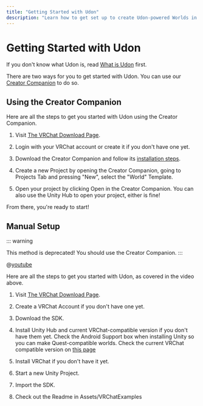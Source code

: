 ```yaml
---
title: "Getting Started with Udon"
description: "Learn how to get set up to create Udon-powered Worlds in VRChat."
---
```


# Getting Started with Udon

If you don't know what Udon is, read [What is Udon](/creators.vrchat.com/worlds/udon/) first. 

There are two ways for you to get started with Udon. You can use our [Creator Companion](https://vcc.docs.vrchat.com) to do so. 

## Using the Creator Companion

Here are all the steps to get you started with Udon using the Creator Companion.

1. Visit [The VRChat Download Page](https://vrchat.com/home/download).

2. Login with your VRChat account or create it if you don't have one yet.

3. Download the Creator Companion and follow its [installation steps](https://vcc.docs.vrchat.com/guides/getting-started). 

4. Create a new Project by opening the Creator Companion, going to Projects Tab and pressing "New", select the "World" Template.

5. Open your project by clicking Open in the Creator Companion. You can also use the Unity Hub to open your project, either is fine!

From there, you're ready to start!

## Manual Setup
::: warning

This method is deprecated! You should use the Creator Companion.
:::

@[youtube](https://www.youtube.com/watch?v=8gXzBTqlP6I)

Here are all the steps to get you started with Udon, as covered in the video above.

1. Visit [The VRChat Download Page](https://vrchat.com/home/download).

2. Create a VRChat Account if you don't have one yet.

3. Download the SDK.

4. Install Unity Hub and current VRChat-compatible version if you don't have them yet. Check the Android Support box when installing Unity so you can make Quest-compatible worlds. Check the current VRChat compatible version on [this page](/creators.vrchat.com/sdk/current-unity-version)

5. Install VRChat if you don't have it yet.

6. Start a new Unity Project.

7. Import the SDK.

8. Check out the Readme in Assets/VRChatExamples